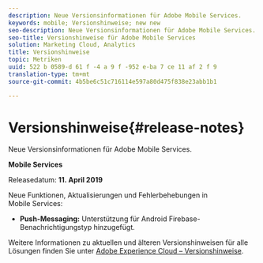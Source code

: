 ```yaml
---
description: Neue Versionsinformationen für Adobe Mobile Services.
keywords: mobile; Versionshinweise; new new
seo-description: Neue Versionsinformationen für Adobe Mobile Services.
seo-title: Versionshinweise für Adobe Mobile Services
solution: Marketing Cloud, Analytics
title: Versionshinweise
topic: Metriken
uuid: 522 b 0589-d 61 f -4 a 9 f -952 e-ba 7 ce 11 af 2 f 9
translation-type: tm+mt
source-git-commit: 4b5be6c51c716114e597a80d475f838e23abb1b1

---
```



# Versionshinweise{#release-notes}

Neue Versionsinformationen für Adobe Mobile Services.

**Mobile Services**

Releasedatum: **11. April 2019**

Neue Funktionen, Aktualisierungen und Fehlerbehebungen in Mobile Services:

* **Push-Messaging:** Unterstützung für Android Firebase-Benachrichtigungstyp hinzugefügt.

Weitere Informationen zu aktuellen und älteren Versionshinweisen für alle Lösungen finden Sie unter [Adobe Experience Cloud – Versionshinweise](https://marketing.adobe.com/resources/help/en_US/whatsnew/).
